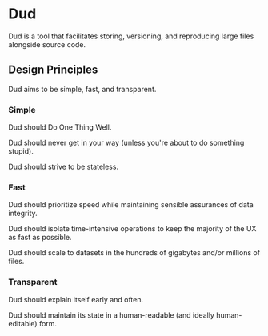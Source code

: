 # Dud

Dud is a tool that facilitates storing, versioning, and reproducing large files
alongside source code.

## Design Principles

Dud aims to be simple, fast, and transparent.

### Simple

Dud should Do One Thing Well.

Dud should never get in your way (unless you're about to do something stupid).

Dud should strive to be stateless.

### Fast

Dud should prioritize speed while maintaining sensible assurances of data
integrity.

Dud should isolate time-intensive operations to keep the majority of the UX
as fast as possible.

Dud should scale to datasets in the hundreds of gigabytes and/or millions of
files.

### Transparent

Dud should explain itself early and often.

Dud should maintain its state in a human-readable (and ideally human-editable)
form.

